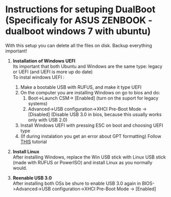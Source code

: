 # Instructions for setuping DualBoot (Specificaly for ASUS ZENBOOK  - dualboot windows 7 with ubuntu)

With this setup you can delete all the files on disk. Backup everything important!

1. **Installation of Windows UEFI**  
Its important that both Ubuntu and Windows are the same type: legacy or UEFI (and UEFI is more up do date)  
To instal windows UEFI :
    1. Make a bootable USB with RUFUS, and make it type UEFI
    1. On the computer you are installing Windows on go to bios and do:
        1. Boot->Launch CSM-> [Enabled]  (turn on the suport for legacy systems)
        1. Advanced->USB configuration->XHCI Pre-Boot Mode -> [Disabled] (Disable USB 3.0 in bios, because this usually works only with USB 2.0)
    1. Install Windows UEFI with pressing ESC on boot and choosing UEFI type
    1. (If during instalation you get an error about GPT formatting) Follow [THIS](https://docs.microsoft.com/en-us/windows-hardware/manufacture/desktop/windows-setup-installing-using-the-mbr-or-gpt-partition-style) tutorial
    
1. **Install Linux**  
After installing Windows, replace the Win USB stick with Linux USB stick (made with RUFUS or PowerISO) and install Linux as you normally would.

1. **Reenable USB 3.0**  
After installing both OSs be shure to enable USB 3.0 again in BIOS->Advanced->USB configuration->XHCI Pre-Boot Mode -> [Enabled]       
    